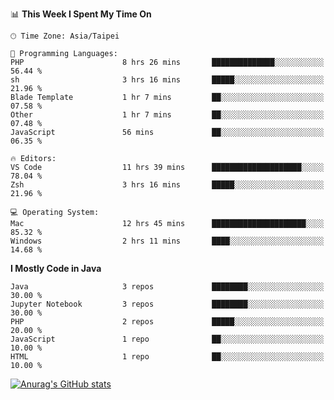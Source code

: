 <!--
<table>
  <tr>
    <td>
      <img src="./devcard.svg" alt="A dev card" width="400" hight="100%">
    </td>
    <td>
      <p>### Hi there 👋</p>
      <p>**treevel/treevel** is a ✨ _special_ ✨ repository because its `README.md` (this file) appears on your GitHub profile.</p>
      <p>Here are some ideas to get you started:</p>
      <p>- 🔭 I’m currently working on ...</p>
      <p>- 🌱 I’m currently learning ...</p>
      <p>- 👯 I’m looking to collaborate on ...</p>
      <p>- 🤔 I’m looking for help with ...</p>
      <p>- 💬 Ask me about ...</p>
      <p>- 📫 How to reach me: ...</p>
      <p>- 😄 Pronouns: ...</p>
      <p>- ⚡ Fun fact: ...</p>
    </td>
  </tr>
</table>
-->

<!--START_SECTION:waka-->
📊 **This Week I Spent My Time On** 

```text
🕑︎ Time Zone: Asia/Taipei

💬 Programming Languages: 
PHP                      8 hrs 26 mins       ██████████████░░░░░░░░░░░   56.44 % 
sh                       3 hrs 16 mins       █████░░░░░░░░░░░░░░░░░░░░   21.96 % 
Blade Template           1 hr 7 mins         ██░░░░░░░░░░░░░░░░░░░░░░░   07.58 % 
Other                    1 hr 7 mins         ██░░░░░░░░░░░░░░░░░░░░░░░   07.48 % 
JavaScript               56 mins             ██░░░░░░░░░░░░░░░░░░░░░░░   06.35 % 

🔥 Editors: 
VS Code                  11 hrs 39 mins      ████████████████████░░░░░   78.04 % 
Zsh                      3 hrs 16 mins       █████░░░░░░░░░░░░░░░░░░░░   21.96 % 

💻 Operating System: 
Mac                      12 hrs 45 mins      █████████████████████░░░░   85.32 % 
Windows                  2 hrs 11 mins       ████░░░░░░░░░░░░░░░░░░░░░   14.68 % 
```

**I Mostly Code in Java** 

```text
Java                     3 repos             ████████░░░░░░░░░░░░░░░░░   30.00 % 
Jupyter Notebook         3 repos             ████████░░░░░░░░░░░░░░░░░   30.00 % 
PHP                      2 repos             █████░░░░░░░░░░░░░░░░░░░░   20.00 % 
JavaScript               1 repo              ██░░░░░░░░░░░░░░░░░░░░░░░   10.00 % 
HTML                     1 repo              ██░░░░░░░░░░░░░░░░░░░░░░░   10.00 % 
```




<!--END_SECTION:waka-->

<!-- GitHub Stats Card-->
[![Anurag's GitHub stats](https://github-readme-stats.vercel.app/api?username=treevel&show_icons=true&theme=monokai&count_private=true)](https://github.com/anuraghazra/github-readme-stats)
